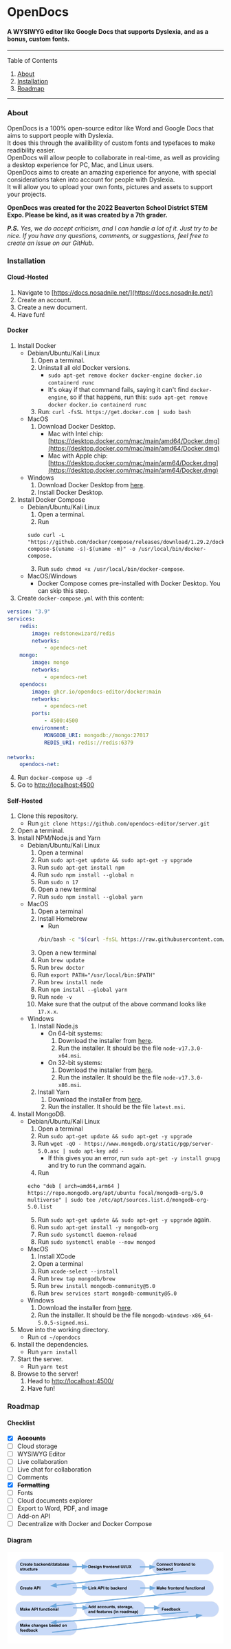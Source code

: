 # OpenDocs

#### A WYSIWYG editor like Google Docs that supports Dyslexia, and as a bonus, custom fonts.

---

Table of Contents

1. [About](#about)
2. [Installation](#installation)
3. [Roadmap](#roadmap)

---

### About

OpenDocs is a 100% open-source editor like Word and Google Docs that aims to support people with Dyslexia.\
It does this through the availibility of custom fonts and typefaces to make readibility easier.\
OpenDocs will allow people to collaborate in real-time, as well as providing a desktop experience for PC, Mac, and Linux users.\
OpenDocs aims to create an amazing experience for anyone, with special considerations taken into account for people with Dyslexia.\
It will allow you to upload your own fonts, pictures and assets to support your projects.

**OpenDocs was created for the 2022 Beaverton School District STEM Expo. Please be kind, as it was created by a 7th grader.**

***P.S.*** *Yes, we do accept criticism, and I can handle a lot of it. Just try to be nice. If you have any questions, comments, or suggestions, feel free to create an issue on our GitHub.*

### Installation

<!-- tabs:start -->

#### **Cloud-Hosted**
1. Navigate to [https://docs.nosadnile.net/](https://docs.nosadnile.net/)
2. Create an account.
3. Create a new document.
4. Have fun!
#### **Docker**
1. Install Docker
    - Debian/Ubuntu/Kali Linux
        1. Open a terminal.
        2. Uninstall all old Docker versions.
            - `sudo apt-get remove docker docker-engine docker.io containerd runc`
            - It's okay if that command fails, saying it can't find `docker-engine`, so if that happens, run this: `sudo apt-get remove docker docker.io containerd runc`
        3. Run: `curl -fsSL https://get.docker.com | sudo bash`
    - MacOS
        1. Download Docker Desktop.
            - Mac with Intel chip: [https://desktop.docker.com/mac/main/amd64/Docker.dmg](https://desktop.docker.com/mac/main/amd64/Docker.dmg)
            - Mac with Apple chip: [https://desktop.docker.com/mac/main/arm64/Docker.dmg](https://desktop.docker.com/mac/main/arm64/Docker.dmg)
    - Windows
        1. Download Docker Desktop from [here](https://desktop.docker.com/win/main/amd64/Docker%20Desktop%20Installer.exe).
        2. Install Docker Desktop.
2. Install Docker Compose
    - Debian/Ubuntu/Kali Linux
        1. Open a terminal.
        2. Run
        ```
        sudo curl -L "https://github.com/docker/compose/releases/download/1.29.2/docker-compose-$(uname -s)-$(uname -m)" -o /usr/local/bin/docker-compose.
        ```
        3. Run `sudo chmod +x /usr/local/bin/docker-compose`.
    - MacOS/Windows
        - Docker Compose comes pre-installed with Docker Desktop. You can skip this step.
3. Create `docker-compose.yml` with this content:
```yaml
version: "3.9"
services:
    redis:
        image: redstonewizard/redis
        networks:
            - opendocs-net
    mongo:
        image: mongo
        networks:
            - opendocs-net
    opendocs:
        image: ghcr.io/opendocs-editor/docker:main
        networks:
            - opendocs-net
        ports:
            - 4500:4500
        environment:
            MONGODB_URI: mongodb://mongo:27017
            REDIS_URI: redis://redis:6379
 
networks:
    opendocs-net:
```
4. Run `docker-compose up -d`
5. Go to [http://localhost:4500](http://localhost:4500)
#### **Self-Hosted**
1. Clone this repository.
    - Run `git clone https://github.com/opendocs-editor/server.git`
2. Open a terminal.
3. Install NPM/Node.js and Yarn
    - Debian/Ubuntu/Kali Linux
        1. Open a terminal
        2. Run `sudo apt-get update && sudo apt-get -y upgrade`
        3. Run `sudo apt-get install npm`
        4. Run `sudo npm install --global n`
        5. Run `sudo n 17`
        6. Open a new terminal
        7. Run `sudo npm install --global yarn`
    - MacOS
        1. Open a terminal
        2. Install Homebrew
            - Run
            ```zsh
            /bin/bash -c "$(curl -fsSL https://raw.githubusercontent.com/Homebrew/install/HEAD/install.sh)"
            ```
        3. Open a new terminal
        4. Run `brew update`
        5. Run `brew doctor`
        6. Run `export PATH="/usr/local/bin:$PATH"`
        7. Run `brew install node`
        8. Run `npm install --global yarn`
        9. Run `node -v`
        10. Make sure that the output of the above command looks like `17.x.x`.
    - Windows
        1. Install Node.js
            - On 64-bit systems:
                1. Download the installer from [here](https://nodejs.org/dist/v17.3.0/node-v17.3.0-x64.msi).
                2. Run the installer. It should be the file `node-v17.3.0-x64.msi`.
            - On 32-bit systems:
                1. Download the installer from [here](https://nodejs.org/dist/v17.3.0/node-v17.3.0-x86.msi).
                2. Run the installer. It should be the file `node-v17.3.0-x86.msi`.
        2. Install Yarn
            1. Download the installer from [here](https://classic.yarnpkg.com/latest.msi).
            2. Run the installer. It should be the file `latest.msi`.
4. Install MongoDB.
    - Debian/Ubuntu/Kali Linux
        1. Open a terminal
        2. Run `sudo apt-get update && sudo apt-get -y upgrade`
        3. Run `wget -qO - https://www.mongodb.org/static/pgp/server-5.0.asc | sudo apt-key add -`
            - If this gives you an error, run `sudo apt-get -y install gnupg` and try to run the command again.
        4. Run 
        ```
        echo "deb [ arch=amd64,arm64 ] https://repo.mongodb.org/apt/ubuntu focal/mongodb-org/5.0 multiverse" | sudo tee /etc/apt/sources.list.d/mongodb-org-5.0.list
        ```
        5. Run `sudo apt-get update && sudo apt-get -y upgrade` again.
        6. Run `sudo apt-get install -y mongodb-org`
        7. Run `sudo systemctl daemon-reload`
        8. Run `sudo systemctl enable --now mongod`
    - MacOS
        1. Install XCode
        2. Open a terminal
        3. Run `xcode-select --install`
        4. Run `brew tap mongodb/brew`
        5. Run `brew install mongodb-community@5.0`
        6. Run `brew services start mongodb-community@5.0`
    - Windows
        1. Download the installer from [here](https://fastdl.mongodb.org/windows/mongodb-windows-x86_64-5.0.5-signed.msi).
        2. Run the installer. It should be the file `mongodb-windows-x86_64-5.0.5-signed.msi`.
5. Move into the working directory.
    - Run `cd ~/opendocs`
6. Install the dependencies.
    - Run `yarn install`
7. Start the server.
    - Run `yarn test`
8. Browse to the server!
    1. Head to [http://localhost:4500/](http://localhost:4500/)
    2. Have fun!

<!-- tabs:end -->

### Roadmap

<!-- tabs:start -->

#### **Checklist**

- [x] **~~Accounts~~**
- [ ] Cloud storage
- [ ] WYSIWYG Editor
- [ ] Live collaboration
- [ ] Live chat for collaboration
- [ ] Comments
- [x] **~~Formatting~~**
- [ ] Fonts
- [ ] Cloud documents explorer
- [ ] Export to Word, PDF, and image
- [ ] Add-on API
- [ ] Decentralize with Docker and Docker Compose

#### **Diagram**

![Roadmap Diagram](roadmap_diagram.png)

<!-- tabs:end -->